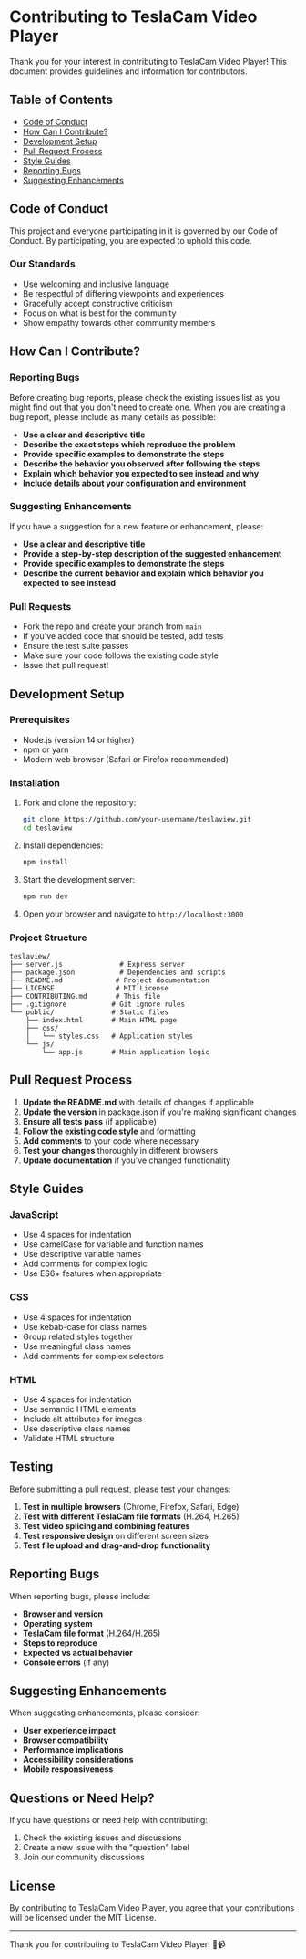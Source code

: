 # Contributing to TeslaCam Video Player

Thank you for your interest in contributing to TeslaCam Video Player! This document provides guidelines and information for contributors.

## Table of Contents

- [Code of Conduct](#code-of-conduct)
- [How Can I Contribute?](#how-can-i-contribute)
- [Development Setup](#development-setup)
- [Pull Request Process](#pull-request-process)
- [Style Guides](#style-guides)
- [Reporting Bugs](#reporting-bugs)
- [Suggesting Enhancements](#suggesting-enhancements)

## Code of Conduct

This project and everyone participating in it is governed by our Code of Conduct. By participating, you are expected to uphold this code.

### Our Standards

- Use welcoming and inclusive language
- Be respectful of differing viewpoints and experiences
- Gracefully accept constructive criticism
- Focus on what is best for the community
- Show empathy towards other community members

## How Can I Contribute?

### Reporting Bugs

Before creating bug reports, please check the existing issues list as you might find out that you don't need to create one. When you are creating a bug report, please include as many details as possible:

- **Use a clear and descriptive title**
- **Describe the exact steps which reproduce the problem**
- **Provide specific examples to demonstrate the steps**
- **Describe the behavior you observed after following the steps**
- **Explain which behavior you expected to see instead and why**
- **Include details about your configuration and environment**

### Suggesting Enhancements

If you have a suggestion for a new feature or enhancement, please:

- **Use a clear and descriptive title**
- **Provide a step-by-step description of the suggested enhancement**
- **Provide specific examples to demonstrate the steps**
- **Describe the current behavior and explain which behavior you expected to see instead**

### Pull Requests

- Fork the repo and create your branch from `main`
- If you've added code that should be tested, add tests
- Ensure the test suite passes
- Make sure your code follows the existing code style
- Issue that pull request!

## Development Setup

### Prerequisites

- Node.js (version 14 or higher)
- npm or yarn
- Modern web browser (Safari or Firefox recommended)

### Installation

1. Fork and clone the repository:
   ```bash
   git clone https://github.com/your-username/teslaview.git
   cd teslaview
   ```

2. Install dependencies:
   ```bash
   npm install
   ```

3. Start the development server:
   ```bash
   npm run dev
   ```

4. Open your browser and navigate to `http://localhost:3000`

### Project Structure

```
teslaview/
├── server.js              # Express server
├── package.json           # Dependencies and scripts
├── README.md             # Project documentation
├── LICENSE               # MIT License
├── CONTRIBUTING.md       # This file
├── .gitignore           # Git ignore rules
└── public/              # Static files
    ├── index.html       # Main HTML page
    ├── css/
    │   └── styles.css   # Application styles
    └── js/
        └── app.js       # Main application logic
```

## Pull Request Process

1. **Update the README.md** with details of changes if applicable
2. **Update the version** in package.json if you're making significant changes
3. **Ensure all tests pass** (if applicable)
4. **Follow the existing code style** and formatting
5. **Add comments** to your code where necessary
6. **Test your changes** thoroughly in different browsers
7. **Update documentation** if you've changed functionality

## Style Guides

### JavaScript

- Use 4 spaces for indentation
- Use camelCase for variable and function names
- Use descriptive variable names
- Add comments for complex logic
- Use ES6+ features when appropriate

### CSS

- Use 4 spaces for indentation
- Use kebab-case for class names
- Group related styles together
- Use meaningful class names
- Add comments for complex selectors

### HTML

- Use 4 spaces for indentation
- Use semantic HTML elements
- Include alt attributes for images
- Use descriptive class names
- Validate HTML structure

## Testing

Before submitting a pull request, please test your changes:

1. **Test in multiple browsers** (Chrome, Firefox, Safari, Edge)
2. **Test with different TeslaCam file formats** (H.264, H.265)
3. **Test video splicing and combining features**
4. **Test responsive design** on different screen sizes
5. **Test file upload and drag-and-drop functionality**

## Reporting Bugs

When reporting bugs, please include:

- **Browser and version**
- **Operating system**
- **TeslaCam file format** (H.264/H.265)
- **Steps to reproduce**
- **Expected vs actual behavior**
- **Console errors** (if any)

## Suggesting Enhancements

When suggesting enhancements, please consider:

- **User experience impact**
- **Browser compatibility**
- **Performance implications**
- **Accessibility considerations**
- **Mobile responsiveness**

## Questions or Need Help?

If you have questions or need help with contributing:

1. Check the existing issues and discussions
2. Create a new issue with the "question" label
3. Join our community discussions

## License

By contributing to TeslaCam Video Player, you agree that your contributions will be licensed under the MIT License.

---

Thank you for contributing to TeslaCam Video Player! 🚗📹 